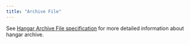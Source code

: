 ```yaml
---
title: "Archive File"
---
```


See [Hangar Archive File specification](/docs/v1.8/archive/specification) for more detailed information about hangar archive.
